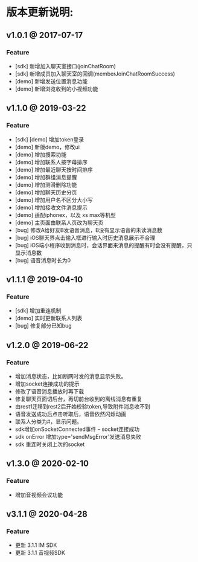 # 版本更新说明:

## v1.0.1 @ 2017-07-17

### Feature

* [sdk] 新增加入聊天室接口(joinChatRoom)
* [sdk] 新增成员加入聊天室的回调(memberJoinChatRoomSuccess)
* [demo] 新增发送位置消息功能
* [demo] 新增浏览收到的小视频功能

## v1.1.0 @ 2019-03-22
### Feature
+ [sdk] [demo] 增加token登录
+ [demo] 新版demo，修改ui
+ [demo] 增加搜索功能
+ [demo] 增加联系人按字母排序
+ [demo] 增加最近聊天按时间排序
+ [demo] 增加群组消息提醒
+ [demo] 增加测滑删除功能
+ [demo] 增加聊天历史分页
+ [demo] 增加用户名不区分大小写
+ [demo] 增加接收文件消息提示
+ [demo] 适配iphonex，以及 xs max等机型
+ [demo] 主页面由联系人页改为聊天页
+ [bug] 修改A给好友B发语音消息，B没有显示语音的未读消息数
+ [bug] iOS聊天界点击输入框进行输入时历史消息展示不合理
+ [bug] iOS端小程序收到消息时，会话界面来消息的提醒有时会没有提醒，只显示消息数
+ [bug] 语音消息时长为0

## v1.1.1 @ 2019-04-10
### Feature
+ [sdk] 增加重连机制
+ [demo] 实时更新联系人列表
+ [bug] 修复部分已知bug

## v1.2.0 @ 2019-06-22
### Feature
+ 增加消息状态，比如断网时发的消息显示失败。
+ 增加socket连接成功的提示
+ 修改了语音消息播放时再下载
+ 修复聊天页面切后台，再切前台收到的离线消息有重复
+ 由rest1迁移到rest2后开始校验token,导致附件消息收不到
+ 语音发送成功后点击听取后，语音依然闪烁动画
+ 联系人分类为#，显示问题。
+ sdk增加onSocketConnected事件 – socket连接成功
+ sdk onError 增加type='sendMsgError'发送消息失败
+ sdk 重连时关闭上次的socket

## v1.3.0 @ 2020-02-10
### Feature
+ 增加音视频会议功能

## v3.1.1 @ 2020-04-28
### Feature
+ 更新 3.1.1 IM SDK
+ 更新 3.1.1 音视频SDK

